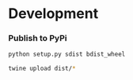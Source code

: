 # Development

### Publish to PyPi

```bash
python setup.py sdist bdist_wheel
```

```bash
twine upload dist/*
```
